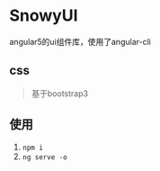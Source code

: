 # SnowyUI

angular5的ui组件库，使用了angular-cli

## css ##
>基于bootstrap3

## 使用 ##

1. `npm i`
2. `ng serve -o`
